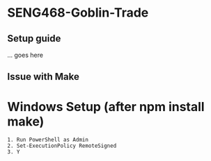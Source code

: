 # SENG468-Goblin-Trade
## Setup guide
... goes here

## Issue with Make
# Windows Setup (after npm install make)
    1. Run PowerShell as Admin
    2. Set-ExecutionPolicy RemoteSigned
    3. Y